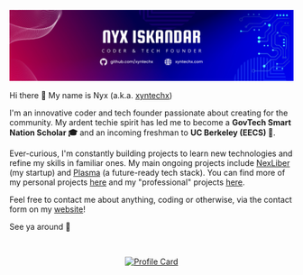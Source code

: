 [![My Banner](https://raw.githubusercontent.com/xyntechx/xyntechx/master/banner.png)](https://xyntechx.com)

Hi there 👋 My name is Nyx (a.k.a. [xyntechx](https://xyntechx.com))

I'm an innovative coder and tech founder passionate about creating for the community. My ardent techie spirit has led me to become a **GovTech Smart Nation Scholar 🎓** and an incoming freshman to **UC Berkeley (EECS) 🐻**.

Ever-curious, I'm constantly building projects to learn new technologies and refine my skills in familiar ones. My main ongoing projects include [NexLiber](https://nexliber.com/) (my startup) and [Plasma](https://github.com/teamxynlab/plasma) (a future-ready tech stack). You can find more of my personal projects [here](https://github.com/xyntechx?tab=repositories) and my "professional" projects [here](https://github.com/teamxynlab).

Feel free to contact me about anything, coding or otherwise, via the contact form on my [website](https://xyntechx.com)!

See ya around 🚀

<br/>

<p align="center">
  <a href="https://xyntechx.com/">
      <img
           src="https://xyntechx-readme-stats.vercel.app/api/?username=xyntechx&show_icons=true&include_all_commits=true&title_color=ff6633&text_color=ffffff&icon_color=ff6633&border_color=ff6633&bg_color=232323"
           alt="Profile Card"
           width="350"
      />
  </a>
</p>
